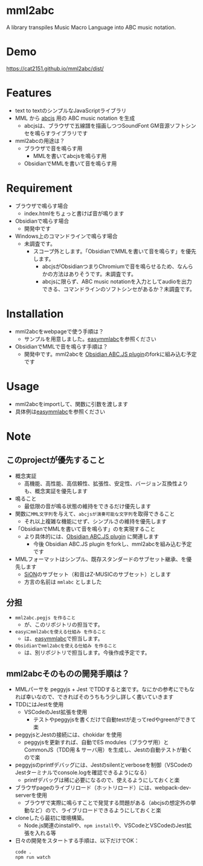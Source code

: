 # mml2abc
A library transpiles Music Macro Language into ABC music notation.

# Demo
https://cat2151.github.io/mml2abc/dist/

# Features
- text to textのシンプルなJavaScriptライブラリ
- MML から [abcjs](https://github.com/paulrosen/abcjs) 用の ABC music notation を生成
  - abcjsは、ブラウザで五線譜を描画しつつSoundFont GM音源ソフトシンセを鳴らすライブラリです
- mml2abcの用途は？
  - ブラウザで音を鳴らす用
    - MMLを書いてabcjsを鳴らす用
  - ObsidianでMMLを書いて音を鳴らす用

# Requirement
- ブラウザで鳴らす場合
  - index.htmlをちょっと書けば音が鳴ります
- Obsidianで鳴らす場合
  - 開発中です
- Windows上のコマンドラインで鳴らす場合
  - 未調査です。
    - スコープ外とします。「ObsidianでMMLを書いて音を鳴らす」を優先します。
      - abcjsがObsidianつまりChromiumで音を鳴らせるため、なんらかの方法はありそうです。未調査です。
      - abcjsに限らず、ABC music notationを入力としてaudioを出力できる、コマンドラインのソフトシンセがあるか？未調査です。

# Installation
- mml2abcをwebpageで使う手順は？
  - サンプルを用意しました。[easymmlabc](https://github.com/cat2151/easymmlabc/)を参照ください
- ObsidianでMMLで音を鳴らす手順は？
  - 開発中です。mml2abcを [Obsidian ABC.JS plugin](https://github.com/abcjs-music/obsidian-plugin-abcjs)のforkに組み込む予定です

# Usage
- mml2abcをimportして、関数に引数を渡します
- 具体例は[easymmlabc](https://github.com/cat2151/easymmlabc/)を参照ください

# Note
## このprojectが優先すること
- 概念実証
  - 高機能、高性能、高信頼性、拡張性、安定性、バージョン互換性よりも、概念実証を優先します
- 鳴ること
  - 最低限の音が鳴る状態の維持をできるだけ優先します
- 関数に`MML文字列`を与えて、`abcjsが演奏可能な文字列`を取得できること
  - それ以上複雑な機能にせず、シンプルさの維持を優先します
- 「ObsidianでMMLを書いて音を鳴らす」のを実現すること
  - より具体的には、[Obsidian ABC.JS plugin](https://github.com/abcjs-music/obsidian-plugin-abcjs) に関連します
    - 今後 Obsidian ABC.JS plugin をforkし、mml2abcを組み込む予定です
- MMLフォーマットはシンプル、既存スタンダードのサブセット継承、を優先します
  - [SiON](https://keim.github.io/SiON/mmlref/sion_mml_reference.html)のサブセット（和音はZ-MUSICのサブセット）とします
  - 方言の名前は `mmlabc` としました

## 分担
- `mml2abc.pegjs を作ること`
  - が、このリポジトリの担当です。
- `easyにmml2abcを使える仕組み を作ること`
  - は、[easymmlabc](https://github.com/cat2151/easymmlabc/)で担当します。
- `Obsidianでmml2abcを使える仕組み を作ること`
  - は、別リポジトリで担当します。今後作成予定です。

## mml2abcそのものの開発手順は？
- MMLパーサを peggyjs + Jest でTDDすると楽です。なにかの参考にでもなれば幸いなので、できればそのうちもう少し詳しく書いていきます
- TDDにはJestを使用
  - VSCodeのJest拡張を使用
    - テストやpeggyjsを書くだけで自動testが走ってredやgreenができて楽
- peggyjsとJestの接続には、chokidar を使用
  - peggyjsを更新すれば、自動でES modules（ブラウザ用）とCommonJS（TDD用 & サーバ用）を生成し、Jestの自動テストが動くので楽
- peggyjsのprintfデバッグには、Jestのsilentとverboseを制御（VSCodeのJestターミナルでconsole.logを確認できるようになる）
  - printfデバッグは稀に必要になるので、使えるようにしておくと楽
- ブラウザpageのライブリロード（ホットリロード）には、webpack-dev-serverを使用
  - ブラウザで実際に鳴らすことで発覚する問題がある（abcjsの想定外の挙動など）ので、ライブリロードできるようにしておくと楽
- cloneしたら最初に環境構築。
  - Node.js関連のinstallや、`npm install`や、VSCodeとVSCodeのJest拡張を入れる等
- 日々の開発をスタートする手順は、以下だけでOK：
  ```
  code .
  npm run watch
  ```
